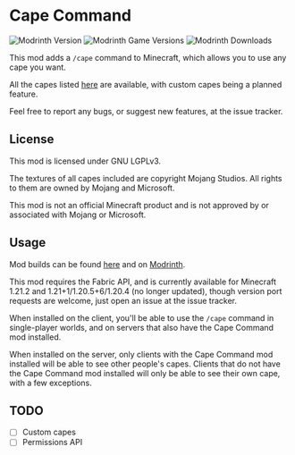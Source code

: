 # Cape Command

![Modrinth Version](https://img.shields.io/modrinth/v/Ck0I4Uep?logo=modrinth&color=008800)
![Modrinth Game Versions](https://img.shields.io/modrinth/game-versions/Ck0I4Uep?logo=modrinth&color=008800)
![Modrinth Downloads](https://img.shields.io/modrinth/dt/Ck0I4Uep?logo=modrinth&color=008800)

This mod adds a `/cape` command to Minecraft, which allows you to use any cape you want.

All the capes listed [here](https://minecraft.wiki/w/Cape) are available, with custom capes being
a planned feature.

Feel free to report any bugs, or suggest new features, at the issue tracker.

## License

This mod is licensed under GNU LGPLv3.

The textures of all capes included are copyright Mojang Studios. All rights to them
are owned by Mojang and Microsoft.

This mod is not an official Minecraft product and is not approved by or associated with Mojang or Microsoft.

## Usage

Mod builds can be found [here](https://github.com/eclipseisoffline/capecommand/packages/2064482) and on [Modrinth](https://modrinth.com/mod/cape-command).

This mod requires the Fabric API, and is currently available for Minecraft 1.21.2 and 1.21+1/1.20.5+6/1.20.4 (no longer updated),
though version port requests are welcome, just open an issue at the issue tracker.

When installed on the client, you'll be able to use the `/cape` command in single-player worlds,
and on servers that also have the Cape Command mod installed.

When installed on the server, only clients with the Cape Command mod installed will be able to see
other people's capes. Clients that do not have the Cape Command mod installed will only be able to
see their own cape, with a few exceptions.

## TODO

- [ ] Custom capes
- [ ] Permissions API
